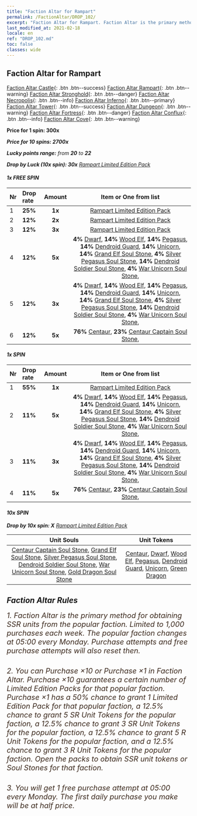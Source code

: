 ```yaml
---
title: "Faction Altar for Rampart"
permalink: /FactionAltar/DROP_102/
excerpt: "Faction Altar for Rampart. Faction Altar is the primary method for obtaining SSR units from the popular faction. Limited to 1,000 purchases each week. The popular faction changes at 05:00 every Monday. Purchase attempts and free purchase attempts will also reset then."
last_modified_at: 2021-02-18
locale: en
ref: "DROP_102.md"
toc: false
classes: wide
---
```


##  Faction Altar for **Rampart**

  [Faction Altar Castle](/FactionAltar/DROP_101/){: .btn .btn--success} [Faction Altar Rampart](/FactionAltar/DROP_102/){: .btn .btn--warning} [Faction Altar Stronghold](/FactionAltar/DROP_103/){: .btn .btn--danger} [Faction Altar Necropolis](/FactionAltar/DROP_104/){: .btn .btn--info} [Faction Altar Inferno](/FactionAltar/DROP_105/){: .btn .btn--primary} [Faction Altar Tower](/FactionAltar/DROP_106/){: .btn .btn--success} [Faction Altar Dungeon](/FactionAltar/DROP_107/){: .btn .btn--warning} [Faction Altar Fortress](/FactionAltar/DROP_108/){: .btn .btn--danger} [Faction Altar Conflux](/FactionAltar/DROP_109/){: .btn .btn--info} [Faction Altar Cove](/FactionAltar/DROP_112/){: .btn .btn--warning} 

  **Price for 1 spin: 300x** <i class="fas fa-gem"/>

  **Price for 10 spins: 2700x** <i class="fas fa-gem"/>

  **Lucky points range:** from **20** to **22**

  **Drop by Luck (10x spin): 30x** [ Rampart Limited Edition Pack](/Items/con_903/)

####  1x FREE SPIN 

  |    Nr    |  Drop rate  |  Amount   |   Item or One from list  |
  |:---------|:------------|:---------:|:------------------------:|
  | 1 | **25%** | **1x** | [ Rampart Limited Edition Pack](/Items/con_903/) |
  | 2 | **12%** | **2x** | [ Rampart Limited Edition Pack](/Items/con_903/) |
  | 3 | **12%** | **3x** | [ Rampart Limited Edition Pack](/Items/con_903/) |
  | 4 | **12%** | **5x** |  **4%** [ Dwarf](/Items/unt_42/),  **14%** [ Wood Elf](/Items/unt_101/),  **14%** [ Pegasus](/Items/unt_102/),  **14%** [ Dendroid Guard](/Items/unt_83/),  **14%** [ Unicorn](/Items/unt_143/),  **14%** [ Grand Elf Soul Stone](/Items/unt_142/),  **4%** [ Silver Pegasus Soul Stone](/Items/unt_13/),  **14%** [ Dendroid Soldier Soul Stone](/Items/unt_29/),  **4%** [ War Unicorn Soul Stone](/Items/unt_46/),  |
  | 5 | **12%** | **3x** |  **4%** [ Dwarf](/Items/unt_42/),  **14%** [ Wood Elf](/Items/unt_101/),  **14%** [ Pegasus](/Items/unt_102/),  **14%** [ Dendroid Guard](/Items/unt_83/),  **14%** [ Unicorn](/Items/unt_143/),  **14%** [ Grand Elf Soul Stone](/Items/unt_142/),  **4%** [ Silver Pegasus Soul Stone](/Items/unt_13/),  **14%** [ Dendroid Soldier Soul Stone](/Items/unt_29/),  **4%** [ War Unicorn Soul Stone](/Items/unt_46/),  |
  | 6 | **12%** | **5x** |  **76%** [ Centaur](/Items/unt_58/),  **23%** [ Centaur Captain Soul Stone](/Items/unt_121/),  |


####  1x SPIN 

  |    Nr    |  Drop rate  |  Amount   |   Item or One from list  |
  |:---------|:------------|:---------:|:------------------------:|
  | 1 | **55%** | **1x** | [ Rampart Limited Edition Pack](/Items/con_903/) |
  | 2 | **11%** | **5x** |  **4%** [ Dwarf](/Items/unt_42/),  **14%** [ Wood Elf](/Items/unt_101/),  **14%** [ Pegasus](/Items/unt_102/),  **14%** [ Dendroid Guard](/Items/unt_83/),  **14%** [ Unicorn](/Items/unt_143/),  **14%** [ Grand Elf Soul Stone](/Items/unt_142/),  **4%** [ Silver Pegasus Soul Stone](/Items/unt_13/),  **14%** [ Dendroid Soldier Soul Stone](/Items/unt_29/),  **4%** [ War Unicorn Soul Stone](/Items/unt_46/),  |
  | 3 | **11%** | **3x** |  **4%** [ Dwarf](/Items/unt_42/),  **14%** [ Wood Elf](/Items/unt_101/),  **14%** [ Pegasus](/Items/unt_102/),  **14%** [ Dendroid Guard](/Items/unt_83/),  **14%** [ Unicorn](/Items/unt_143/),  **14%** [ Grand Elf Soul Stone](/Items/unt_142/),  **4%** [ Silver Pegasus Soul Stone](/Items/unt_13/),  **14%** [ Dendroid Soldier Soul Stone](/Items/unt_29/),  **4%** [ War Unicorn Soul Stone](/Items/unt_46/),  |
  | 4 | **11%** | **5x** |  **76%** [ Centaur](/Items/unt_58/),  **23%** [ Centaur Captain Soul Stone](/Items/unt_121/),  |


####  10x SPIN 

  **Drop by 10x spin: X** [ Rampart Limited Edition Pack](/Items/con_903/)

  |    Unit Souls    |  Unit Tokens  |
  |:----------------:|:-------------:|
  | [ Centaur Captain Soul Stone](/Items/unt_121/), [ Grand Elf Soul Stone](/Items/unt_142/), [ Silver Pegasus Soul Stone](/Items/unt_13/), [ Dendroid Soldier Soul Stone](/Items/unt_29/), [ War Unicorn Soul Stone](/Items/unt_46/), [ Gold Dragon Soul Stone](/Items/unt_66/) | [ Centaur](/Items/unt_58/), [ Dwarf](/Items/unt_42/), [ Wood Elf](/Items/unt_101/), [ Pegasus](/Items/unt_102/), [ Dendroid Guard](/Items/unt_83/), [ Unicorn](/Items/unt_143/), [ Green Dragon](/Items/unt_124/) |



## Faction Altar Rules

  <span style="color: #3c2a1e;font-size:20px">1. Faction Altar is the primary method for obtaining SSR units from the popular faction. Limited to 1,000 purchases each week. The popular faction changes at 05:00 every Monday. Purchase attempts and free purchase attempts will also reset then.</span><br/>

<br/>  <span style="color: #3c2a1e;font-size:20px">2. You can Purchase ×10 or Purchase ×1 in Faction Altar. Purchase ×10 guarantees a certain number of Limited Edition Packs for that popular faction. Purchase ×1 has a 50% chance to grant 1 Limited Edition Pack for that popular faction, a 12.5% chance to grant 5 SR Unit Tokens for the popular faction, a 12.5% chance to grant 3 SR Unit Tokens for the popular faction, a 12.5% chance to grant 5 R Unit Tokens for the popular faction, and a 12.5% chance to grant 3 R Unit Tokens for the popular faction. Open the packs to obtain SSR unit tokens or Soul Stones for that faction.</span>

<br/>  <span style="color: #3c2a1e;font-size:20px">3. You will get 1 free purchase attempt at 05:00 every Monday. The first daily purchase you make will be at half price.</span><br/>

<br/>